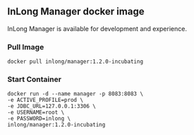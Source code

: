 ## InLong Manager docker image

InLong Manager is available for development and experience.

### Pull Image

```
docker pull inlong/manager:1.2.0-incubating
```

### Start Container

```
docker run -d --name manager -p 8083:8083 \
-e ACTIVE_PROFILE=prod \
-e JDBC_URL=127.0.0.1:3306 \
-e USERNAME=root \
-e PASSWORD=inlong \
inlong/manager:1.2.0-incubating
```